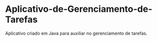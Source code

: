 # Aplicativo-de-Gerenciamento-de-Tarefas
Aplicativo criado em Java para auxiliar no gerenciamento de tarefas.
